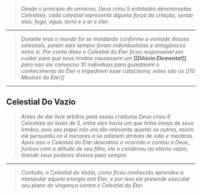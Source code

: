 > *Desde o princípio do universo, Deus criou 5 entidades denominadas Celestiais, cada celestial representa alguma força da criação, sendo elas, fogo, água, terra e o ar e éter.*
---
> *Durante eras o mundo foi se moldando conforme a vontade desses celestiais, porém eles sempre foram individualistas e antagônicos entre si. Por conta disso o Celestial do Éter ficou responsável por cuidar para que seus irmãos causassem um  **[[Dilúvio Elemental]]**, para isso ele convocou 10 indivíduos para guardarem o conhecimento do Éter e impedirem esse cataclisma, estes são os [[10 Mestres do Éter]]*
--- 
##  Celestial Do Vazio
> *Antes de dar livre arbítrio para essas criaturas Deus criou 6 Celestiais ao invés de 5, entre eles havia um que tinha inveja de seus irmãos, pois seu papel não era tão relevante quanto os outros, assim ele persuadiu os 4 menores a se odiarem através de ódio e mentiras. Após isso o Celestial do Éter descobriu o ocorrido e contou a Deus, furioso com a atitude de seu filho, ele o condenou ao eterno vazio, tirando seus poderes divinos para sempre.*
---
> *Contudo, o Celestial do Vazio, como ficou conhecido aprendeu a manipular aquela energia anti Éter, e por isso ele pretende executar seu plano de vingança contra o Celestial do Éter.*



